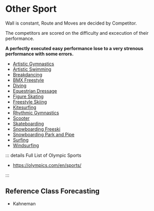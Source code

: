# Other Sport

Wall is constant, Route and Moves are decided by Competitor.

The competitors are scored on the difficulty and excecution of their performance.

**A perfectly executed easy performance lose to a very strenous performance with some errors.**

- [Artistic Gymnastics]()
- [Artistic Swimming]()
- [Breakdancing]()
- [BMX Freestyle]()
- [Diving]()
- [Equestrian Dressage]()
- [Figure Skating]()
- [Freestyle Skiing]()
- [Kitesurfing]()
- [Rhythmic Gymnastics]()
- [Scooter]()
- [Skateboarding]()
- [Snowboarding Freeski]()
- [Snowboarding Park and Pipe]()
- [Surfing]()
- [Windsurfing]()

::: details Full List of Olympic Sports

- https://olympics.com/en/sports/

:::

## Reference Class Forecasting

- Kahneman
